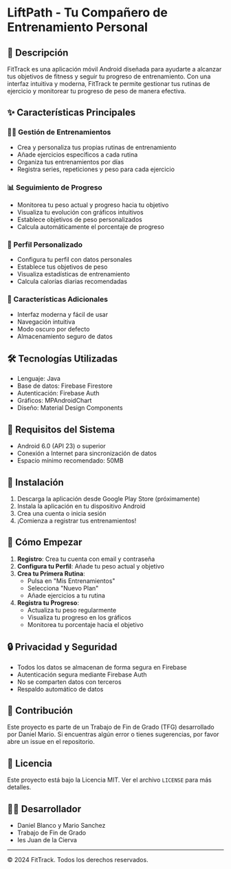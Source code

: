 # LiftPath - Tu Compañero de Entrenamiento Personal

## 📱 Descripción
FitTrack es una aplicación móvil Android diseñada para ayudarte a alcanzar tus objetivos de fitness y seguir tu progreso de entrenamiento. Con una interfaz intuitiva y moderna, FitTrack te permite gestionar tus rutinas de ejercicio y monitorear tu progreso de peso de manera efectiva.

## ✨ Características Principales

### 🏋️‍♂️ Gestión de Entrenamientos
- Crea y personaliza tus propias rutinas de entrenamiento
- Añade ejercicios específicos a cada rutina
- Organiza tus entrenamientos por días
- Registra series, repeticiones y peso para cada ejercicio

### 📊 Seguimiento de Progreso
- Monitorea tu peso actual y progreso hacia tu objetivo
- Visualiza tu evolución con gráficos intuitivos
- Establece objetivos de peso personalizados
- Calcula automáticamente el porcentaje de progreso

### 👤 Perfil Personalizado
- Configura tu perfil con datos personales
- Establece tus objetivos de peso
- Visualiza estadísticas de entrenamiento
- Calcula calorías diarias recomendadas

### 🎯 Características Adicionales
- Interfaz moderna y fácil de usar
- Navegación intuitiva
- Modo oscuro por defecto
- Almacenamiento seguro de datos

## 🛠️ Tecnologías Utilizadas
- Lenguaje: Java
- Base de datos: Firebase Firestore
- Autenticación: Firebase Auth
- Gráficos: MPAndroidChart
- Diseño: Material Design Components

## 📱 Requisitos del Sistema
- Android 6.0 (API 23) o superior
- Conexión a Internet para sincronización de datos
- Espacio mínimo recomendado: 50MB

## 🚀 Instalación
1. Descarga la aplicación desde Google Play Store (próximamente)
2. Instala la aplicación en tu dispositivo Android
3. Crea una cuenta o inicia sesión
4. ¡Comienza a registrar tus entrenamientos!

## 💪 Cómo Empezar
1. **Registro**: Crea tu cuenta con email y contraseña
2. **Configura tu Perfil**: Añade tu peso actual y objetivo
3. **Crea tu Primera Rutina**: 
   - Pulsa en "Mis Entrenamientos"
   - Selecciona "Nuevo Plan"
   - Añade ejercicios a tu rutina
4. **Registra tu Progreso**:
   - Actualiza tu peso regularmente
   - Visualiza tu progreso en los gráficos
   - Monitorea tu porcentaje hacia el objetivo

## 🔒 Privacidad y Seguridad
- Todos los datos se almacenan de forma segura en Firebase
- Autenticación segura mediante Firebase Auth
- No se comparten datos con terceros
- Respaldo automático de datos

## 🤝 Contribución
Este proyecto es parte de un Trabajo de Fin de Grado (TFG) desarrollado por Daniel Mario. Si encuentras algún error o tienes sugerencias, por favor abre un issue en el repositorio.

## 📄 Licencia
Este proyecto está bajo la Licencia MIT. Ver el archivo `LICENSE` para más detalles.

## 👨‍💻 Desarrollador
- Daniel Blanco y Mario Sanchez
- Trabajo de Fin de Grado
- Ies Juan de la Cierva

---
© 2024 FitTrack. Todos los derechos reservados. 
